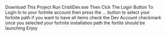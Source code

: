 Download This Project
Run CristiDev.exe
Then Clck The Login Button To Login In to your fortnite account
then press the ... button to select your fortnite path
if you want to have all items check the Dev Account checkmark
once you selected your fortnite installation path the fortite should be launching
Enjoy
